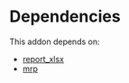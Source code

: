 # Dependencies

This addon depends on:

- [report_xlsx](https://github.com/bringout/oca-report)
- [mrp](https://github.com/bringout/oca-ocb-mrp/tree/9a98a954badbed600c34241c3523e8b177878602/odoo-bringout-oca-ocb-mrp)
